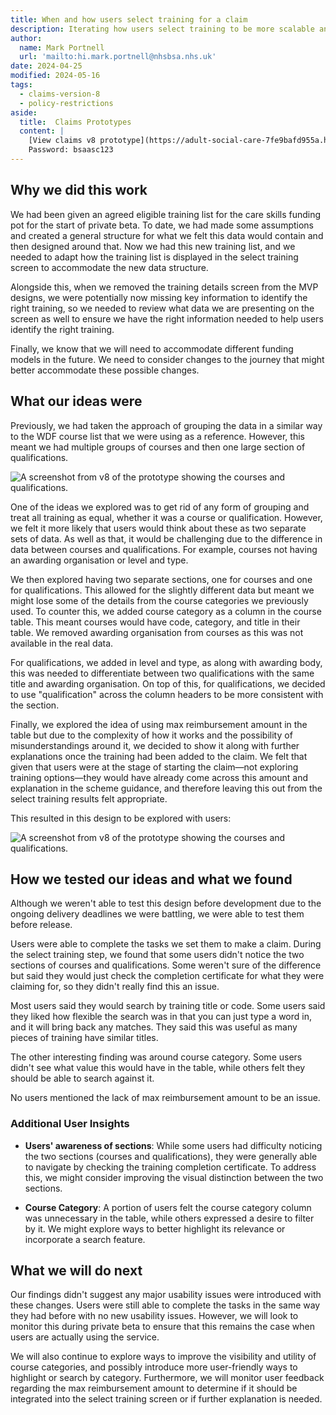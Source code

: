 ```yaml
---
title: When and how users select training for a claim
description: Iterating how users select training to be more scalable and extensible to future requirements and accommodate the new published training list.
author:
  name: Mark Portnell
  url: 'mailto:hi.mark.portnell@nhsbsa.nhs.uk'
date: 2024-04-25
modified: 2024-05-16
tags:
  - claims-version-8
  - policy-restrictions
aside:
  title:  Claims Prototypes
  content: |
    [View claims v8 prototype](https://adult-social-care-7fe9bafd955a.herokuapp.com/claims/prototypes/design/v8/) 
    Password: bsaasc123
---
```


## Why we did this work

We had been given an agreed eligible training list for the care skills funding pot for the start of private beta. To date, we had made some assumptions and created a general structure for what we felt this data would contain and then designed around that. Now we had this new training list, and we needed to adapt how the training list is displayed in the select training screen to accommodate the new data structure.

Alongside this, when we removed the training details screen from the MVP designs, we were potentially now missing key information to identify the right training, so we needed to review what data we are presenting on the screen as well to ensure we have the right information needed to help users identify the right training.

Finally, we know that we will need to accommodate different funding models in the future. We need to consider changes to the journey that might better accommodate these possible changes.

## What our ideas were

Previously, we had taken the approach of grouping the data in a similar way to the WDF course list that we were using as a reference. However, this meant we had multiple groups of courses and then one large section of qualifications. 

![A screenshot from v8 of the prototype showing the courses and qualifications.](old-course-list.png "v7 Course and qualifications results")

One of the ideas we explored was to get rid of any form of grouping and treat all training as equal, whether it was a course or qualification. However, we felt it more likely that users would think about these as two separate sets of data. As well as that, it would be challenging due to the difference in data between courses and qualifications. For example, courses not having an awarding organisation or level and type. 

We then explored having two separate sections, one for courses and one for qualifications. This allowed for the slightly different data but meant we might lose some of the details from the course categories we previously used. To counter this, we added course category as a column in the course table. This meant courses would have code, category, and title in their table. We removed awarding organisation from courses as this was not available in the real data. 

For qualifications, we added in level and type, as along with awarding body, this was needed to differentiate between two qualifications with the same title and awarding organisation. On top of this, for qualifications, we decided to use "qualification" across the column headers to be more consistent with the section. 

Finally, we explored the idea of using max reimbursement amount in the table but due to the complexity of how it works and the possibility of misunderstandings around it, we decided to show it along with further explanations once the training had been added to the claim. We felt that given that users were at the stage of starting the claim—not exploring training options—they would have already come across this amount and explanation in the scheme guidance, and therefore leaving this out from the select training results felt appropriate.

This resulted in this design to be explored with users:

![A screenshot from v8 of the prototype showing the courses and qualifications.](new-course-list.png "v8 Course and qualifications results")

## How we tested our ideas and what we found

Although we weren't able to test this design before development due to the ongoing delivery deadlines we were battling, we were able to test them before release.

Users were able to complete the tasks we set them to make a claim. During the select training step, we found that some users didn't notice the two sections of courses and qualifications. Some weren't sure of the difference but said they would just check the completion certificate for what they were claiming for, so they didn't really find this an issue.

Most users said they would search by training title or code. Some users said they liked how flexible the search was in that you can just type a word in, and it will bring back any matches. They said this was useful as many pieces of training have similar titles.

The other interesting finding was around course category. Some users didn't see what value this would have in the table, while others felt they should be able to search against it. 

No users mentioned the lack of max reimbursement amount to be an issue.

### Additional User Insights

- **Users' awareness of sections**: While some users had difficulty noticing the two sections (courses and qualifications), they were generally able to navigate by checking the training completion certificate. To address this, we might consider improving the visual distinction between the two sections.
  
- **Course Category**: A portion of users felt the course category column was unnecessary in the table, while others expressed a desire to filter by it. We might explore ways to better highlight its relevance or incorporate a search feature.

## What we will do next

Our findings didn't suggest any major usability issues were introduced with these changes. Users were still able to complete the tasks in the same way they had before with no new usability issues. However, we will look to monitor this during private beta to ensure that this remains the case when users are actually using the service. 

We will also continue to explore ways to improve the visibility and utility of course categories, and possibly introduce more user-friendly ways to highlight or search by category. Furthermore, we will monitor user feedback regarding the max reimbursement amount to determine if it should be integrated into the select training screen or if further explanation is needed.
